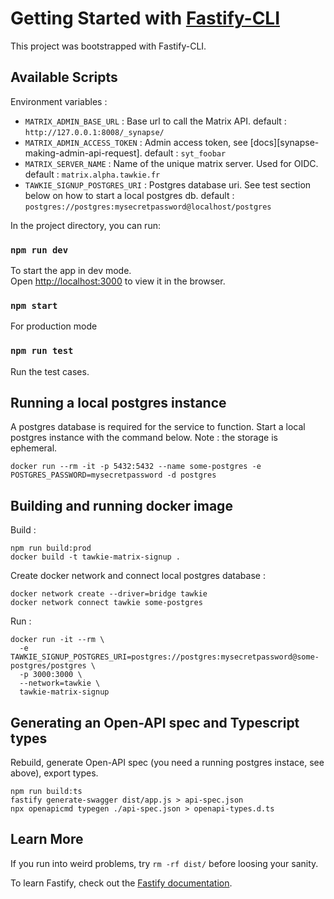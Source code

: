 # Getting Started with [Fastify-CLI](https://www.npmjs.com/package/fastify-cli)
This project was bootstrapped with Fastify-CLI.

## Available Scripts

Environment variables :
- `MATRIX_ADMIN_BASE_URL` : Base url to call the Matrix API. default : `http://127.0.0.1:8008/_synapse/`
- `MATRIX_ADMIN_ACCESS_TOKEN` : Admin access token, see [docs][synapse-making-admin-api-request].
  default : `syt_foobar`
- `MATRIX_SERVER_NAME` : Name of the unique matrix server. Used for OIDC. default : `matrix.alpha.tawkie.fr`
- `TAWKIE_SIGNUP_POSTGRES_URI` : Postgres database uri. See test section below on how to start a local postgres db.
  default : `postgres://postgres:mysecretpassword@localhost/postgres`

In the project directory, you can run:

### `npm run dev`

To start the app in dev mode.\
Open [http://localhost:3000](http://localhost:3000) to view it in the browser.

### `npm start`

For production mode

### `npm run test`

Run the test cases.

## Running a local postgres instance

A postgres database is required for the service to function. Start a local postgres instance with the command below. Note : the storage is ephemeral.

```
docker run --rm -it -p 5432:5432 --name some-postgres -e POSTGRES_PASSWORD=mysecretpassword -d postgres
```

## Building and running docker image

Build :

```
npm run build:prod
docker build -t tawkie-matrix-signup .
```

Create docker network and connect local postgres database :

```
docker network create --driver=bridge tawkie
docker network connect tawkie some-postgres
```

Run :

```
docker run -it --rm \
  -e TAWKIE_SIGNUP_POSTGRES_URI=postgres://postgres:mysecretpassword@some-postgres/postgres \
  -p 3000:3000 \
  --network=tawkie \
  tawkie-matrix-signup
```

## Generating an Open-API spec and Typescript types

Rebuild, generate Open-API spec (you need a running postgres instace, see above), export types.

```
npm run build:ts
fastify generate-swagger dist/app.js > api-spec.json
npx openapicmd typegen ./api-spec.json > openapi-types.d.ts
```

## Learn More

If you run into weird problems, try `rm -rf dist/` before loosing your sanity.

To learn Fastify, check out the [Fastify documentation](https://fastify.dev/docs/latest/).
